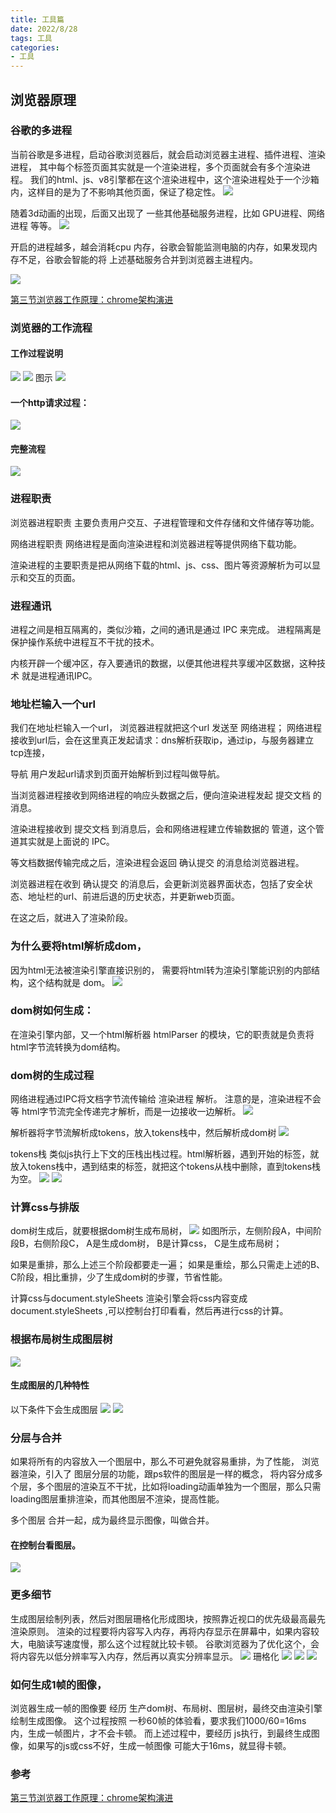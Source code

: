 ```yaml
---
title: 工具篇
date: 2022/8/28
tags: 工具
categories: 
- 工具
---
```


## 浏览器原理

### 谷歌的多进程
当前谷歌是多进程，启动谷歌浏览器后，就会启动浏览器主进程、插件进程、渲染进程， 其中每个标签页面其实就是一个渲染进程，多个页面就会有多个渲染进程。
我们的html、js、v8引擎都在这个渲染进程中，这个渲染进程处于一个沙箱内，这样目的是为了不影响其他页面，保证了稳定性。
![](/image/ntool/b0.jpg)

随着3d动画的出现，后面又出现了 一些其他基础服务进程，比如 GPU进程、网络进程 等等。
![](/image/ntool/b1.jpg)

开启的进程越多，越会消耗cpu 内存，谷歌会智能监测电脑的内存，如果发现内存不足，谷歌会智能的将 上述基础服务合并到浏览器主进程内。

![](/image/ntool/b2.jpg)

[第三节浏览器工作原理：chrome架构演进](https://www.bilibili.com/video/BV18q4y1L7Wh?p=11)



### 浏览器的工作流程
#### 工作过程说明
![](/image/ntool/b.jpg)
![](/image/ntool/b3.jpg)
图示
![](/image/ntool/b4.jpg)

#### 一个http请求过程：
![](/image/ntool/b5.jpg)

#### 完整流程
![](/image/ntool/b6.jpg)

### 进程职责
浏览器进程职责
主要负责用户交互、子进程管理和文件存储和文件储存等功能。

网络进程职责
网络进程是面向渲染进程和浏览器进程等提供网络下载功能。

渲染进程的主要职责是把从网络下载的html、js、css、图片等资源解析为可以显示和交互的页面。


### 进程通讯
进程之间是相互隔离的，类似沙箱，之间的通讯是通过 IPC 来完成。
进程隔离是保护操作系统中进程互不干扰的技术。

内核开辟一个缓冲区，存入要通讯的数据，以便其他进程共享缓冲区数据，这种技术 就是进程通讯IPC。

### 地址栏输入一个url
我们在地址栏输入一个url，
浏览器进程就把这个url 发送至 网络进程；
网络进程接收到url后，会在这里真正发起请求：dns解析获取ip，通过ip，与服务器建立tcp连接，


导航 用户发起url请求到页面开始解析到过程叫做导航。

当浏览器进程接收到网络进程的响应头数据之后，便向渲染进程发起 提交文档 的消息。

渲染进程接收到 提交文档 到消息后，会和网络进程建立传输数据的 管道，这个管道其实就是上面说的 IPC。

等文档数据传输完成之后，渲染进程会返回 确认提交 的消息给浏览器进程。

浏览器进程在收到 确认提交 的消息后，会更新浏览器界面状态，包括了安全状态、地址栏的url、前进后退的历史状态，并更新web页面。

在这之后，就进入了渲染阶段。



### 为什么要将html解析成dom，
因为html无法被渲染引擎直接识别的，
需要将html转为渲染引擎能识别的内部结构，这个结构就是 dom。
![](/image/ntool/b7.jpg)

### dom树如何生成：
在渲染引擎内部，又一个html解析器 htmlParser 的模块，它的职责就是负责将html字节流转换为dom结构。

### dom树的生成过程
网络进程通过IPC将文档字节流传输给 渲染进程 解析。
注意的是，渲染进程不会等 html字节流完全传递完才解析，而是一边接收一边解析。
![](/image/ntool/b8.jpg)

解析器将字节流解析成tokens，放入tokens栈中，然后解析成dom树
![](/image/ntool/b9.jpg)

tokens栈 类似js执行上下文的压栈出栈过程。html解析器，遇到开始的标签，就放入tokens栈中，遇到结束的标签，就把这个tokens从栈中删除，直到tokens栈为空。
![](/image/ntool/b10.jpg)
![](/image/ntool/b11.jpg)


### 计算css与排版
dom树生成后，就要根据dom树生成布局树，
![](/image/ntool/b12.jpg)
如图所示，左侧阶段A，中间阶段B，右侧阶段C，
A是生成dom树，
B是计算css，
C是生成布局树；

如果是重排，那么上述三个阶段都要走一遍；
如果是重绘，那么只需走上述的B、C阶段，相比重排，少了生成dom树的步骤，节省性能。

计算css与document.styleSheets
渲染引擎会将css内容变成 document.styleSheets ,可以控制台打印看看，然后再进行css的计算。

### 根据布局树生成图层树
![](/image/ntool/b14.jpg)

#### 生成图层的几种特性
以下条件下会生成图层
![](/image/ntool/b15.jpg)
![](/image/ntool/b16.jpg)

### 分层与合并
如果将所有的内容放入一个图层中，那么不可避免就容易重排，为了性能，
浏览器渲染，引入了 图层分层的功能，跟ps软件的图层是一样的概念，
将内容分成多个层，多个图层的渲染互不干扰，比如将loading动画单独为一个图层，那么只需loading图层重排渲染，而其他图层不渲染，提高性能。

多个图层 合并一起，成为最终显示图像，叫做合并。

#### 在控制台看图层。
![](/image/ntool/b13.jpg)

### 更多细节
生成图层绘制列表，然后对图层珊格化形成图块，按照靠近视口的优先级最高最先渲染原则。
渲染的过程要将内容写入内存，再将内存显示在屏幕中，如果内容较大，电脑读写速度慢，那么这个过程就比较卡顿。
谷歌浏览器为了优化这个，会将内容先以低分辨率写入内存，然后再以真实分辨率显示。
![](/image/ntool/c1.jpg)
珊格化
![](/image/ntool/c2.jpg)
![](/image/ntool/c3.jpg)
![](/image/ntool/c4.jpg)

### 如何生成1帧的图像，
浏览器生成一帧的图像要 经历 生产dom树、布局树、图层树，最终交由渲染引擎绘制生成图像。
这个过程按照 一秒60帧的体验看，要求我们1000/60=16ms 内，生成一帧图片，才不会卡顿。
而上述过程中，要经历 js执行，到最终生成图像，如果写的js或css不好，生成一帧图像 可能大于16ms，就显得卡顿。


### 参考

[第三节浏览器工作原理：chrome架构演进](https://www.bilibili.com/video/BV18q4y1L7Wh?p=11)


